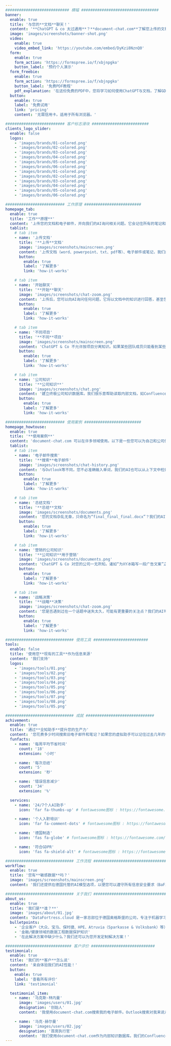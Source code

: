 ```yaml
---
############################ 横幅 ##################################
banner:
  enable: true
  title: '与您的**文档**聊天！'
  content: '**ChatGPT & co 太过通用**？**document-chat.com**了解您上传的文档，并以**具体的公司知识和来源**进行回应！'
  image: 'images/screenshots/banner-shot.png'
  video:
    enable: true
    video_embed_link: 'https://youtube.com/embed/DyKzi8NznQ0'
  form:
    enable: true
    form_action: 'https://formspree.io/f/xbjnpgko'
    button_label: '预约个人演示'
  form_freebie:
    enable: true
    form_action: 'https://formspree.io/f/xbjnpgko'
    button_label: '免费PDF教程'
    pdf_explanation: '在这份免费的PDF中，您将学习如何使用ChatGPT与文档，了解GDPR等的挑战，并获得设置自托管解决方案的分步说明。'
  button:
    enable: true
    label: '免费试用'
    link: 'pricing'
    content: '无需信用卡。适用于所有浏览器。'

########################## 客户标志滑块 #########################
clients_logo_slider:
  enable: false
  logos:
    - 'images/brands/01-colored.png'
    - 'images/brands/02-colored.png'
    - 'images/brands/03-colored.png'
    - 'images/brands/04-colored.png'
    - 'images/brands/05-colored.png'
    - 'images/brands/06-colored.png'
    - 'images/brands/01-colored.png'
    - 'images/brands/02-colored.png'
    - 'images/brands/03-colored.png'
    - 'images/brands/04-colored.png'
    - 'images/brands/05-colored.png'
    - 'images/brands/06-colored.png'

########################## 工作原理 #########################
homepage_tab:
  enable: true
  title: '工作**原理**'
  content: '上传您的文档和电子邮件，并向我们的AI询问相关问题。它会记住所有的笔记和电子邮件，并以具体的公司知识进行回应！有团队吗？建立一个只有您的团队可以看到的知识库！'
  tablist:
    # tab item
    - name: '上传文档'
      title: '**上传**文档'
      image: 'images/screenshots/mainscreen.png'
      content: '上传文档（word、powerpoint、txt、pdf等）、电子邮件或笔记，我们的AI将在安全的德国服务器上读取它们。'
      button:
        enable: true
        label: '了解更多'
        link: 'how-it-works'

    # tab item
    - name: '开始聊天'
      title: '**开始**聊天'
      image: 'images/screenshots/chat-zoom.png'
      content: '上传后，您可以向AI询问任何问题，它将以文档中的知识进行回答，甚至包括来源和引用！'
      button:
        enable: true
        label: '了解更多'
        link: 'how-it-works'

    # tab item
    - name: '不同项目'
      title: '**不同**项目'
      image: 'images/screenshots/mainscreen.png'
      content: 'ChatGPT & Co 不允许按项目分离知识。如果某些团队成员只能看到某些项目怎么办？如果您不断收到来自其他项目的知识回答怎么办？document-chat.com 允许按项目和团队分离知识。'
      button:
        enable: true
        label: '了解更多'
        link: 'how-it-works'

    # tab item
    - name: '公司知识'
      title: '**公司知识**'
      image: 'images/screenshots/chat.png'
      content: '建立终极公司知识数据库。我们很乐意帮助读取内部文档，如Confluence、Jira、Gitlab等，以便您可以为员工或客户提供一个包含所有公司知识的内部聊天机器人！'
      button:
        enable: true
        label: '了解更多'
        link: 'how-it-works'

########################## 使用案例 #########################
homepage_howtouse:
  enable: true
  title: '**使用案例**'
  content: 'document-chat.com 可以在许多领域使用。以下是一些您可以为自己和公司使用 document-chat.com 的示例。'
  tablist:
    # tab item
    - name: '电子邮件搜索'
      title: '**搜索**电子邮件'
      image: 'images/screenshots/chat-history.png'
      content: '与Outlook等不同，您不必准确输入单词，我们的AI也可以从上下文中检索知识。因此，您还会找到诸如“XY报价中的价格是多少？”之类的搜索结果，而不是滚动时间线。'
      button:
        enable: true
        label: '了解更多'
        link: 'how-it-works'

    # tab item
    - name: '总结文档'
      title: '**总结**文档'
      image: 'images/screenshots/documents.png'
      content: '您的文档杂乱无章，只命名为“final_final_final.docx”？我们的AI可以为您创建摘要，帮助您更快地获取重要信息。'
      button:
        enable: true
        label: '了解更多'
        link: 'how-it-works'

    # tab item
    - name: '营销的公司知识'
      title: '**公司知识**用于营销'
      image: 'images/screenshots/documents.png'
      content: 'ChatGPT & Co 对您的公司一无所知。诸如“为XY冰箱写一段广告文案”之类的命令不起作用。只要有足够的文档信息，我们的AI可以做到这一点。这使您可以给出具体的指示，例如“为18-25岁的人群写一段针对XY冰箱的广告文案”。'
      button:
        enable: true
        label: '了解更多'
        link: 'how-it-works'

    # tab item
    - name: '战略决策'
      title: '**战略**决策'
      image: 'images/screenshots/chat-zoom.png'
      content: '您是否遇到过在一个话题中迷失太久，可能有更重要的关注点？我们的AI可以帮助您掌握全局，因为它可以记住比您更多的信息。这样，您可以更快、更高效地做出决策。'
      button:
        enable: true
        label: '了解更多'
        link: 'how-it-works'

############################## 使用工具 ########################
tools:
  enable: false
  title: '使用您**现有的工具**作为信息来源'
  content: '我们支持'
  logos:
    - 'images/tools/01.png'
    - 'images/tools/02.png'
    - 'images/tools/03.png'
    - 'images/tools/04.png'
    - 'images/tools/05.png'
    - 'images/tools/06.png'
    - 'images/tools/07.png'
    - 'images/tools/08.png'
    - 'images/tools/05.png'

############################## 成就 ##############################
achivement:
  enable: true
  title: '通过**全知助手**提升您的生产力'
  content: '您花费多少时间搜索旧电子邮件和笔记？如果您的虚拟助手可以记住过去几年的每一份文档、电子邮件和笔记呢？'
  funfacts:
    - name: '每周平均节省时间'
      count: '18'
      extension: '小时'

    - name: '每次总结'
      count: '5'
      extension: '秒'

    - name: '错误信息减少'
      count: '34'
      extension: '%'

  services:
    - name: '24/7个人AI助手'
      icon: 'far fa-thumbs-up' # fontawesome图标 : https://fontawesome.com/icons

    - name: '个人入职培训'
      icon: 'far fa-comment-dots' # fontawesome图标 : https://fontawesome.com/icons

    - name: '德国制造'
      icon: 'fas fa-globe' # fontawesome图标 : https://fontawesome.com/icons

    - name: '符合GDPR'
      icon: 'fas fa-shield-alt' # fontawesome图标 : https://fontawesome.com/icons

############################## 工作流程 ################################
workflow:
  enable: true
  title: '您有**敏感数据**吗？'
  image: 'images/screenshots/mainscreen.png'
  content: '我们还提供在德国托管的AI模型选项，以便您可以遵守所有信息安全要求（BaFin / 医院信息安全法）。'

############################## 关于我们 ################################
about_us:
  enable: true
  title: '我们是**谁？**'
  image: 'images/about/01.jpg'
  content: 'DataFortress.cloud 是一家总部位于德国奥格斯堡的公司，专注于机器学习/大数据领域的数据工程。我们的客户包括大众、宝马、保时捷、HPE、Atruvia（Sparkasse & Volksbank）等。现在，我们还以SaaS产品的形式提供我们的专业知识。'
  bulletpoints:
    - '企业客户（大众、宝马、保时捷、HPE、Atruvia（Sparkasse & Volksbank）等）'
    - '金融/健康领域的数据工程数据保护知识'
    - '在此解决方案中缺少什么？我们还可以为您开发定制解决方案！'

############################# 客户评价 ############################
testimonial:
  enable: true
  title: '我们的**客户**怎么说'
  content: '亲自体验我们的AI性能！'
  button:
    enable: true
    label: '查看所有评价'
    link: 'testimonial'

  testimonial_item:
    - name: '马克斯·林内曼'
      image: 'images/users/01.jpg'
      designation: '创始人'
      content: '我使用document-chat.com搜索我的电子邮件。Outlook搜索对我来说从未真正奏效，但document-chat.com总能找到我想要的东西！顶级！'

    - name: '马克·赫尔曼'
      image: 'images/users/02.jpg'
      designation: '首席执行官'
      content: '我们使用document-chat.com作为内部知识数据库。我们的Confluence页面维护得相对较好，但搜索功能不够好，或者信息丢失。document-chat.com聊天机器人集成到我们的内部网中，可以更快地回答员工的问题。'
---
```

